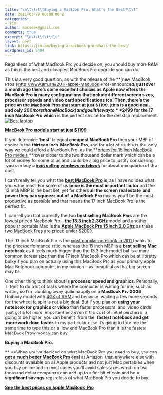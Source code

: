 ```yaml
---
title: "\n\t\t\t\tBuying a MacBook Pro: What's the Best?\t\t"
date: 2011-03-29 00:00:00 Z
categories:
- jim
author: macseek@gmail.com
comments: true
excerpt: "\n\t\t\t\t\t\t"
layout: post
link: https://jim.am/buying-a-macbook-pro-whats-the-best/
wordpress_id: 5404
---
```


Regardless of What MacBook Pro you decide on, you should buy more RAM as this is the best and cheapest MacBook Pro upgrade you can do.




This is a very good question, as with the release of the **[new MacBook Pros ](http://www.jim.am/2011-apple-MacBook Pros-announced/)**just over a month ago there’s some excellent choices as Apple now offers the **MacBook Pro in many configurations** that include different screen sizes, processor speeds and video card specifications too. Then, there’s the price on the **[MacBook Pros that start at just $1199](ttp://www.amazon.com/gp/product/B002QQ8H8I/ref=as_li_ss_tl?ie=UTF8&tag=ramseeker-20&linkCode=as2&camp=1789&creative=390957&creativeASIN=B002QQ8H8I)**. (this is a good deal, and only $200 more than a MacBook) and go all the way to **$2499 for the 17 inch MacBook Pro which** is the perfect choice for the desktop replacement.[![Best laptop](http://www.jim.am/wp-content/uploads/2010/04/Screen-shot-2011-03-26-at-2.24.37-PM.png)](ttp://www.amazon.com/gp/product/B002QQ8H8I/ref=as_li_ss_tl?ie=UTF8&tag=ramseeker-20&linkCode=as2&camp=1789&creative=390957&creativeASIN=B002QQ8H8I)




**[MacBook Pro models start at just $1199](ttp://www.amazon.com/gp/product/B002QQ8H8I/ref=as_li_ss_tl?ie=UTF8&tag=ramseeker-20&linkCode=as2&camp=1789&creative=390957&creativeASIN=B002QQ8H8I)**




If you determine ‘**best**‘ to equal **cheapest MacBook Pro** then your MBP of choice is the **thirteen inch  MacBook Pro**, and for a lot of us this is the  only way we could afford a MacBook Pro  as the **[prices for 15 inch MacBook Pro models ](http://www.amazon.com/gp/product/B000BNHM0C/ref=as_li_ss_tl?ie=UTF8&tag=ramseeker-20&linkCode=as2&camp=1789&creative=390957&creativeASIN=B000BNHM0C)**hover closer to the two thousand dollar mark which can be a lot of money for some of us and could be a big price to justify considering  you can buy a **[best selling windows notebook](http://www.amazon.com/gp/redirect.html?ie=UTF8&location=http%3A%2F%2Fwww.amazon.com%2Fgp%2Fbestsellers%2Felectronics%2F565108%3Fie%3DUTF8%26ref_%3Dzg_bs_nav&tag=ramseeker-20&linkCode=ur2&camp=1789&creative=390957)** for about one quarter of the cost.




I can’t really tell you what the **[best MacBook Pro](http://www.jim.am/)** is, as I have no idea what you value most. For some of us **price is the most important factor** and the 13 inch MBP is the best bet, yet for others **all the screen real estate  and power they can squeeze out of  a MacBook Pro** means you’ll be the most productive as possible and that means the 17 inch MacBook Pro is the perfect fit.




I  can tell you that currently the two **best selling MacBook Pros** are the lowest priced MacBook Pro – **[the 13.3 inch 2.3GHz](ttp://www.amazon.com/gp/product/B002QQ8H8I/ref=as_li_ss_tl?ie=UTF8&tag=ramseeker-20&linkCode=as2&camp=1789&creative=390957&creativeASIN=B002QQ8H8I)** model and another popular portable Mac is the **[Apple MacBook Pro 15 inch 2.0 Ghz](http://www.amazon.com/gp/product/B000BNHM0C/ref=as_li_ss_tl?ie=UTF8&tag=ramseeker-20&linkCode=as2&camp=1789&creative=390957&creativeASIN=B000BNHM0C)** as these two MacBook Pros are priced under $2000.




The  13 inch MacBook Pro is the [most popular notebook in 2011 ](http://www.jim.am/best-notebook-computers-of-2011/) thanks to the price/performance ratio, whereas the 15 inch MBP is a **best selling Mac notebook** as it feels much bigger than the 13.3 inch model but is a more common screen size than the 17 inch MacBook Pro which can be still pretty bulky if you plan on actually using this MacBook Pro as your primary Apple Mac Notebook computer, in my opinion – as  beautiful as that big screen may be.




One other thing to think about is **processor speed and graphics**. Personally,  I  tend to do a lot of tasks where the computer is waiting for me, such as writing so I’m  plunking away quite happily on a **MacBook Pro 2008** Unibody model with [4GB of RAM](http://www.jim.am/memory/MacBook_Pro_KITS_(1066_DDR3)-4gb/) and because  waiting a few more seconds for the wheel to spin is not a big deal. But if you plan on **using your notebook for graphics or video** than faster processors  and  video cards  just got a lot more  important and even if the cost of initial purchase  is going to be higher, you can benefit  from the  **fastest notebook and get  more work done faster**. In my particular case it’s going to take me the same time to type this on a  low end MacBook Pro than it is the fastest MacBook Prow money can buy.




**Buying a MacBook Pro.**




** **When you’ve decided on what MacBook Pro you need to buy, you can **[get a much better MacBook Pro deal](http://www.amazon.com/gp/redirect.html?ie=UTF8&location=http%3A%2F%2Fwww.amazon.com%2Fs%3Fie%3DUTF8%26x%3D0%26ref_%3Dnb_sb_noss%26y%3D0%26field-keywords%3DMacBook%2520pro%26url%3Dsearch-alias%253Daps&tag=ramseeker-20&linkCode=ur2&camp=1789&creative=390957)** at Amazon  than anywhere else with discounts available on all Apple products and not just Mac portables when you buy online and in most cases you’ll avoid sales taxes which on two thousand dollar computers can add up to a fair bit of coin and be a **significant savings** regardless of what MacBook Pro you decide to buy.




**[See the best prices on Apple MacBook  Pro](http://www.amazon.com/gp/redirect.html?ie=UTF8&location=http%3A%2F%2Fwww.amazon.com%2Fs%3Fie%3DUTF8%26x%3D0%26ref_%3Dnb_sb_noss%26y%3D0%26field-keywords%3DMacBook%2520pro%26url%3Dsearch-alias%253Daps&tag=ramseeker-20&linkCode=ur2&camp=1789&creative=390957)**


		
